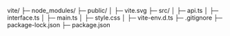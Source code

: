 vite/
├─ node_modules/
├─ public/
│  ├─ vite.svg
├─ src/
│  ├─ api.ts
│  ├─ interface.ts
│  ├─ main.ts
│  ├─ style.css
│  ├─ vite-env.d.ts
├─ .gitignore
├─ package-lock.json
├─ package.json
